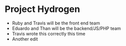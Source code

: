 # Project Hydrogen 

* Ruby and Travis will be the front end team
* Eduardo and Than will be the backend/JS/PHP team
* Travis wrote this correctly this time 
* Another edit 

